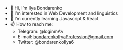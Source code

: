 - 👋 Hi, I’m Ilya Bondarenko
- 👀 I’m interested in Web Development and linguistics 
- 🌱 I’m currently learning Javascript & React
- 📫 How to reach me:
  - Telegram: @loginmAv
  - E-mail: bondarenkoIlyaProfession@gmail.com
  - Twitter: @bondarenkoIlya6

